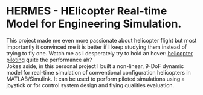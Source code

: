 # HERMES - HElicopter Real-time Model for Engineering Simulation. 
This project made me even more passionate about helicopter flight but most importantly it convinced me it is better if I keep studying them instead of trying to fly one. Watch me as I desperately try to hold an hover:
[helicopter piloting](media/hover_piloting_720.mp4)
quite the performance ah?\
Jokes aside, in this personal project I built a non-linear, 9-DoF dynamic model for real-time simulation of conventional configuration helicopters in MATLAB/Simulink. It can be used to perform piloted simulations using a joystick or for control system design and flying qualities evaluation.
